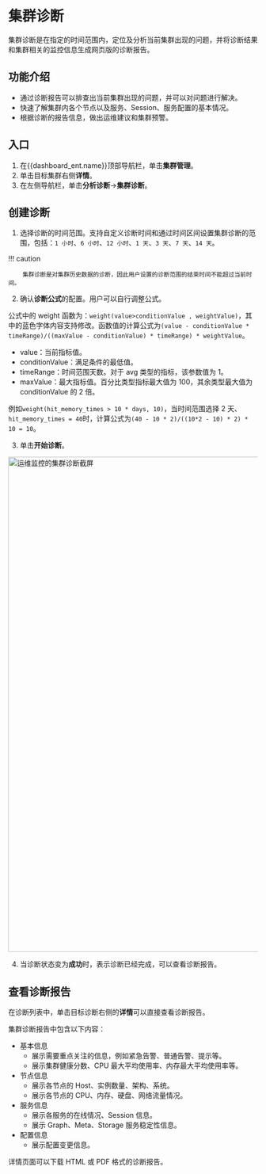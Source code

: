 # 集群诊断

集群诊断是在指定的时间范围内，定位及分析当前集群出现的问题，并将诊断结果和集群相关的监控信息生成网页版的诊断报告。

## 功能介绍

- 通过诊断报告可以排查出当前集群出现的问题，并可以对问题进行解决。
- 快速了解集群内各个节点以及服务、Session、服务配置的基本情况。
- 根据诊断的报告信息，做出运维建议和集群预警。

## 入口

1. 在{{dashboard_ent.name}}顶部导航栏，单击**集群管理**。
2. 单击目标集群右侧**详情**。
3. 在左侧导航栏，单击**分析诊断**->**集群诊断**。

## 创建诊断

1. 选择诊断的时间范围。支持自定义诊断时间和通过时间区间设置集群诊断的范围，包括：`1 小时`、`6 小时`、`12 小时`、`1 天`、`3 天`、`7 天`、`14 天`。

  !!! caution

        集群诊断是对集群历史数据的诊断，因此用户设置的诊断范围的结束时间不能超过当前时间。

2. 确认**诊断公式**的配置。用户可以自行调整公式。

  公式中的 weight 函数为：`weight(value>conditionValue , weightValue)`，其中的蓝色字体内容支持修改。函数值的计算公式为`(value - conditionValue * timeRange)/((maxValue - conditionValue) * timeRange) * weightValue`。
  
  - value：当前指标值。
  - conditionValue：满足条件的最低值。
  - timeRange：时间范围天数。对于 avg 类型的指标，该参数值为 1。
  - maxValue：最大指标值。百分比类型指标最大值为 100，其余类型最大值为 conditionValue 的 2 倍。
  
  例如`weight(hit_memory_times > 10 * days, 10)`，当时间范围选择 2 天、`hit_memory_times = 40`时，计算公式为`(40 - 10 * 2)/((10*2 - 10) * 2) * 10 = 10`。

3. 单击**开始诊断**。

  <img src="https://docs-cdn.nebula-graph.com.cn/figures/ec_dash_diagnosis_230912_cn.png" width="1000" alt="运维监控的集群诊断截屏">

4. 当诊断状态变为**成功**时，表示诊断已经完成，可以查看诊断报告。

## 查看诊断报告

在诊断列表中，单击目标诊断右侧的**详情**可以直接查看诊断报告。

集群诊断报告中包含以下内容：

- 基本信息
  - 展示需要重点关注的信息，例如紧急告警、普通告警、提示等。
  - 展示集群健康分数、CPU 最大平均使用率、内存最大平均使用率等。
- 节点信息
  - 展示各节点的 Host、实例数量、架构、系统。
  - 展示各节点的 CPU、内存、硬盘、网络流量情况。
- 服务信息
  - 展示各服务的在线情况、Session 信息。
  - 展示 Graph、Meta、Storage 服务稳定性信息。
- 配置信息
  - 展示配置变更信息。

详情页面可以下载 HTML 或 PDF 格式的诊断报告。

